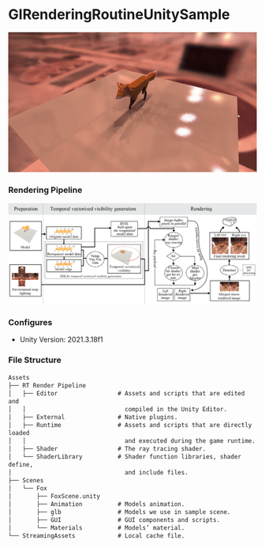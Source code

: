 # GIRenderingRoutineUnitySample

![image](https://github.com/qkyo/GIRenderingRoutineUnitySample/blob/main/Readme/banner.gif)

### Rendering Pipeline
![image](https://github.com/qkyo/GIRenderingRoutineUnitySample/blob/main/Readme/manual_flowchart_ad.png)
    
### Configures
* Unity Version: 2021.3.18f1

### File Structure
```
Assets
├── RT Render Pipeline
│   ├── Editor                 # Assets and scripts that are edited and 
│   │                            compiled in the Unity Editor.
│   ├── External               # Native plugins.
│   ├── Runtime                # Assets and scripts that are directly loaded
│   │                            and executed during the game runtime.
│   ├── Shader                 # The ray tracing shader.
│   └── ShaderLibrary          # Shader function libraries, shader define, 
│                                and include files.
├── Scenes
│   └── Fox   
│       ├── FoxScene.unity     
│       ├── Animation          # Models animation.
│       ├── glb                # Models we use in sample scene.
│       ├── GUI                # GUI components and scripts.
│       └── Materials          # Models’ material.
└── StreamingAssets            # Local cache file.
```
